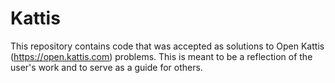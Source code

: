 # Kattis
This repository contains code that was accepted as solutions to Open Kattis (https://open.kattis.com) problems. This is meant to be a reflection of the user's work and to serve as a guide for others.
